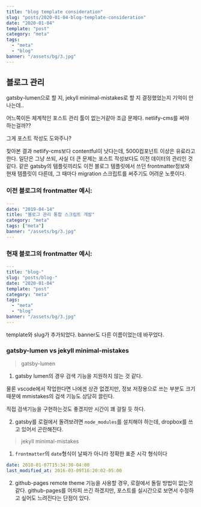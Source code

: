 ```yaml
---
title: "blog template consideration"
slug: "posts/2020-01-04-blog-template-consideration"
date: "2020-01-04"
template: "post"
category: "meta"
tags: 
  - "meta"
  - "blog"
banner: "/assets/bg/3.jpg"
---
```


## 블로그 관리

gatsby-lumen으로 할 지, jekyll minimal-mistakes로 할 지 결정했었는지 기억이 안 나는데..

어느쪽이든 체계적인 포스트 관리 툴이 없는거같아 조금 문제다. netlify-cms를 써야 하는걸까??

그게 포스트 작성도 도와주나?



찾아본 결과 netlify-cms보다 contentful이 낫다는데, 5000컴포넌트 이상은 유료라고 한다. 일단은 그냥 쓰되, 사실 더 큰 문제는 포스트 작성보다도 이전 데이터의 관리인 것 같다. 같은 gatsby의 템플릿끼리도 이전 블로그 템플릿에서 쓰던 frontmatter정보와 현재 템플릿이 다른데, 그 때마다 migration 스크립트를 써주기도 어려운 노릇이다.

### 이전 블로그의 frontmatter 예시:

```yaml
---
date: "2019-04-14"
title: "블로그 관리 통합 스크립트 개발"
category: "meta"
tags: ["meta"]
banner: "/assets/bg/3.jpg"
---
```

### 현재 블로그의 frontmatter 예시:

```yaml
---
title: "blog-"
slug: "posts/blog-"
date: "2020-01-04"
template: "post"
category: "meta"
tags: 
  - "meta"
  - "blog"
banner: "/assets/bg/3.jpg"
---
```

template와 slug가 추가되었다. banner도 다른 이름이었는데 바꾸었다.

### gatsby-lumen vs jekyll minimal-mistakes

> gatsby-lumen

1. gatsby lumen의 경우 검색 기능을 지원하지 않는 것 같다.

물론 vscode에서 작업한다면 나에겐 상관 없겠지만, 정보 저장용으로 쓰는 부분도 크기 때문에 mmistakes의 검색 기능도 상당히 끌린다.

직접 검색기능을 구현하는것도 좋겠지만 시간이 꽤 걸릴 듯 하다.

2. gatsby를 로컬에서 돌려보려면 `node_modules`를 설치해야 하는데, dropbox를 쓰고 있어서 곤란해진다.


> jekyll minimal-mistakes

1. `frontmatter`의 `date`형식이 날짜가 아니라 정확한 표준 시각 형식이다

```yaml
date: 2010-01-07T15:34:30-04:00
last_modified_at: 2016-03-09T16:20:02-05:00
```

2. github-pages remote theme 기능을 사용할 경우, 로컬에서 돌릴 방법이 없는것 같다.
github-pages를 어차피 쓰긴 하겠지만, 포스트를 실시간으로 보면서 수정하고 싶어도 느려진다는 단점이 있다.





